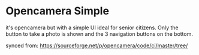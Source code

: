 # Opencamera Simple

it's opencamera but with a simple UI ideal for senior citizens.
Only the button to take a photo is shown and the 3 navigation buttons on the bottom.

synced from: https://sourceforge.net/p/opencamera/code/ci/master/tree/

